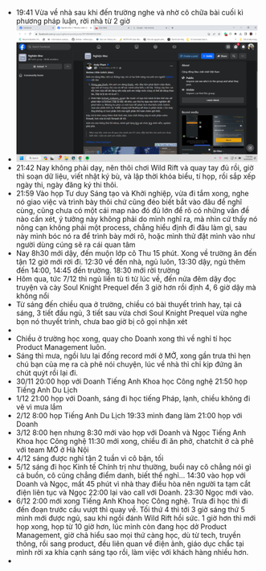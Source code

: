 - 19:41 Vừa về nhà sau khi đến trường nghe và nhờ cô chữa bài cuối kì phương pháp luận, rời nhà từ 2 giờ
- ![image.png](../assets/image_1702040353392_0.png)
- 21:42 Nay không phải dạy, nên thôi chơi Wild Rift và quay tay đủ rồi, giờ thì soạn dữ liệu, viết nhật ký bù, và lập thời khóa biểu, tí họp, rồi sắp xếp ngày thi, ngày đăng ký thi thôi.
- 21:59 Vào họp Tư duy Sáng tạo và Khởi nghiệp, vừa đi tắm xong, nghe nó giao việc và trình bày thôi chứ cũng đéo biết bắt vào đâu để nghĩ cùng, cũng chưa có một cái map nào đó đủ lớn để rõ có những vấn đề nào cần xét, ý tưởng này không phải do mình nghĩ ra, mà nhìn cứ thấy nó nông cạn không phải một process, chẳng hiểu định đi đâu làm gì, sau này mình bóc nó ra để trình bày mới rõ, hoặc mình thử đặt mình vào như người dùng cúng sẽ ra cái quan tâm
- Nay 8h30 mới dậy, đến muộn lớp cô Thu 15 phút. Xong về trường ăn đến tận 12 giờ mới rời đi. 12:30 về đến nhà, ngủ luôn, 13:30 dậy, ngủ thêm đến 14:00, 14:45 đến trường. 18:30 mới rời trường
- Hôm qua, tức 7/12 thì ngủ liền tù tì từ lúc về, đến nửa đêm dậy đọc truyện và cày Soul Knight Prequel đến 3 giờ hơn rồi định 4, 6 giờ dậy mà không nổi
- Từ sáng đến chiều qua ở trường, chiều có bài thuyết trình hay, tại cả sáng, 3 tiết đầu ngủ, 3 tiết sau vừa chơi Soul Knight Prequel vừa nghe bọn nó thuyết trình, chưa bao giờ bị cô gọi nhận xét
-
- Chiều ở trường học xong, quay cho Doanh xong thì về nghỉ tí học Product Management luôn.
- Sáng thì mưa, ngồi lưu lại đống record mới ở MỞ, xong gần trưa thì hẹn chú bạn của mẹ ra cà phê nói chuyện, lúc về nhà thì chỉ kịp đứng ăn chút quýt rồi lại đi.
- 30/11 20:00 họp với Doanh Tiếng Anh Khoa học Công nghệ 21:50 họp Tiếng Anh Du Lịch
- 1/12 21:00 họp với Doanh, sáng đi học tiếng Pháp, lạnh, chiều không đi vẽ vì mưa lắm
- 2/12 8:00 họp Tiếng Anh Du Lịch 19:33 mình đang làm 21:00 họp với Doanh
- 3/12 8:00 hẹn nhưng 8:30 mới vào họp với Doanh và Ngọc Tiếng Anh Khoa học Công nghệ 11:30 mới xong, chiều đi ăn phở, chatchit ở cà phê với team MỞ ở Hà Nội
- 4/12 sáng được nghỉ tận 2 tuần vì cô bận, tối
- 5/12 sáng đi học Kinh tế Chính trị như thường, buổi nay cô chẳng nói gì cả buồn, cô cũng chẳng điểm danh, biết thế nghỉ... 14:30 vào họp với Doanh và Ngọc, mất 45 phút vì nhà thay điều hòa nên người ta tạm cắt điện liên tục và Ngọc 22:00 lại vào call với Doanh. 23:30 Ngọc mới vào.
- 6/12 2:00 mới xong Tiếng Anh Khoa học Công nghệ. Trưa đi học thì đi đến đoạn trước cầu vượt thì quay về. Tối thứ 4 thì tới 3 giờ sáng thứ 5 mình mới được ngủ, sau khi ngồi đánh Wild Rift hồi sức. 1 giờ hơn thì mới họp xong, họp từ 10 giờ hơn, lúc mình còn đang học dở Product Management, giờ chả hiểu sao mọi thứ càng học, dù từ tech, truyền thông, rồi sang product, đều liên quan về điện ảnh, giáo dục chắc tại mình rời xa khía cạnh sáng tạo rồi, làm việc với khách hàng nhiều hơn.
-